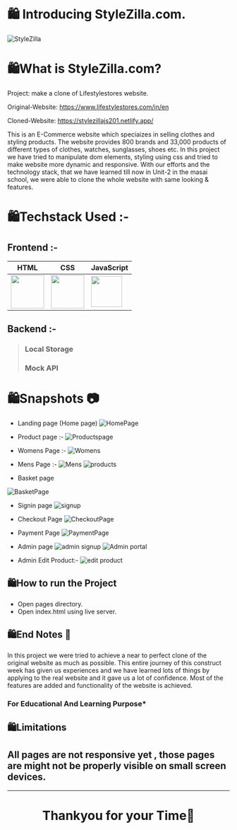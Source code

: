 
# 🛍️ Introducing StyleZilla.com.

![StyleZilla](https://user-images.githubusercontent.com/112753481/233224008-2a5b997a-9dee-4b86-9848-74a9741ccf0a.png)

# 🛍️What is StyleZilla.com?

Project: make a clone of Lifestylestores website.

Original-Website: https://www.lifestylestores.com/in/en

Cloned-Website: https://stylezillajs201.netlify.app/

This is an E-Commerce website which speciaizes in selling clothes and styling products. The website provides 800 brands and 33,000 products of different types of clothes, watches, sunglasses, shoes etc.
In this project we have tried to manipulate dom elements, styling using css and tried to make website more dynamic and responsive. With our efforts and the technology stack, that we have learned till now in Unit-2 in the masai school, we were able to clone the whole website with same looking & features.

# 🛍️Techstack Used :-

## Frontend :-

| HTML                                                                                                                           | CSS                                                                                                                            | JavaScript                                                                                                                     |
| ------------------------------------------------------------------------------------------------------------------------------ | ------------------------------------------------------------------------------------------------------------------------------ | ------------------------------------------------------------------------------------------------------------------------------ |
| <img width="75px" src="https://user-images.githubusercontent.com/25181517/192158954-f88b5814-d510-4564-b285-dff7d6400dad.png"> | <img width="75px" src="https://user-images.githubusercontent.com/25181517/183898674-75a4a1b1-f960-4ea9-abcb-637170a00a75.png"> | <img width="70px" src="https://user-images.githubusercontent.com/25181517/117447155-6a868a00-af3d-11eb-9cfe-245df15c9f3f.png"> |


## Backend :-

> ### Local Storage
>
> ### Mock API

# 🛍️Snapshots :camera:

- Landing page (Home page)
  ![HomePage](https://user-images.githubusercontent.com/112753481/233240732-adbdfed7-c794-4b73-bccb-0ba0c0dce110.png)
- Product page :-
  ![Productspage](https://user-images.githubusercontent.com/112753481/233241344-ae398ed0-614e-4078-a9e1-ed304618584d.png)


- Womens Page :-
  ![Womens](https://user-images.githubusercontent.com/112753481/233241181-67272736-64c0-4199-a020-d277a742da40.png)


- Mens Page :-
  ![Mens](https://user-images.githubusercontent.com/112753481/233241218-e95fe2c4-656d-4421-93e9-0495e28b4482.png)
  ![products](https://user-images.githubusercontent.com/112753481/233241793-e1f53c1d-9fa1-44fc-979e-8580e251add7.jpg)


- Basket page


![BasketPage](https://user-images.githubusercontent.com/112753481/233241585-228e0dc7-faa5-42b2-9f21-9f7ae19f5353.png)


- Signin page
  ![signup](https://user-images.githubusercontent.com/112753481/233241690-378c2578-4174-4ea9-bb2d-2a03f76c4884.jpg)

- Checkout Page
  ![CheckoutPage](https://user-images.githubusercontent.com/112753481/233242027-26f6b043-baa8-48d1-a0c8-82585b92f47e.png)

- Payment Page
  ![PaymentPage](https://user-images.githubusercontent.com/112753481/233242041-eb293009-1212-489c-a352-1aa71d39ab12.png)

- Admin page
  ![admin signup](https://user-images.githubusercontent.com/112753481/233241672-93ebb94b-df17-47c1-9192-a6b7300dd2c8.jpg)
  ![Admin portal](https://user-images.githubusercontent.com/112753481/233241680-c0af33db-7721-4586-b3cd-c5d25753a6f1.jpg)
- Admin Edit Product:-
  ![edit product](https://user-images.githubusercontent.com/112753481/233241720-c3978118-df53-482c-9bf1-bded0532fec6.jpg)


## 🛍️How to run the Project

- Open pages directory.
- Open index.html using live server.

## 🛍️End Notes :bookmark_tabs:

In this project we were tried to achieve a near to perfect clone of the original website as much as possible. This entire journey of this construct week has given us experiences and we have learned lots of things by applying to the real website and it gave us a lot of confidence. Most of the features are added and functionality of the website is achieved.

### For Educational And Learning Purpose\*

## 🛍️Limitations

## All pages are not responsive yet , those pages are might not be properly visible on small screen devices.

---

# <p align="center">Thankyou for your Time💝</p>
